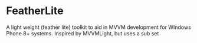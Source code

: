 # FeatherLite
A light weight (feather lite) toolkit to aid in MVVM development for WIndows Phone 8+ systems. Inspired by MVVMLight, but uses a sub set
